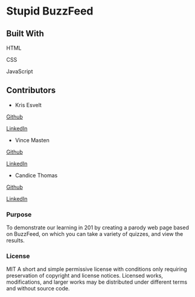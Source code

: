 # Stupid BuzzFeed

## Built With

HTML

CSS

JavaScript

## Contributors

* Kris Esvelt

[Github](https://github.com/kris3579)

[LinkedIn](https://www.linkedin.com/in/kristianesvelt/)

* Vince Masten

[Github](https://github.com/vmasten)

[LinkedIn](https://www.linkedin.com/in/vmasten/)

* Candice Thomas

[Github](https://github.com/canned-ice)

[LinkedIn](https://www.linkedin.com/in/cndcthms/)

### Purpose

To demonstrate our learning in 201 by creating a parody web page based on BuzzFeed, on which you can take a variety of quizzes, and view the results.

### License

MIT A short and simple permissive license with conditions only requiring preservation of copyright and license notices. Licensed works, modifications, and larger works may be distributed under different terms and without source code.
